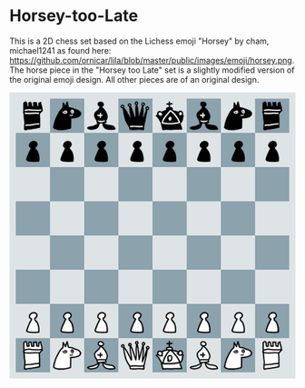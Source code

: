 # Horsey-too-Late
This is a 2D chess set based on the Lichess emoji "Horsey" by cham, michael1241 as found here: https://github.com/ornicar/lila/blob/master/public/images/emoji/horsey.png. 
The horse piece in the "Horsey too Late" set is a slightly modified version of the original emoji design. All other pieces are of an original design.

![alt text](https://github.com/Moldenke1/Horsey-too-Late/blob/main/Horsey%20too%20Late%20Board%20Sample%20N.png?raw=true)
